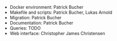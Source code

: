 - Docker environment: Patrick Bucher
- Makefile and scripts: Patrick Bucher, Lukas Arnold
- Migration: Patrick Bucher
- Documentation: Patrick Bucher
- Queries: TODO
- Web interface: Christopher James Christensen
